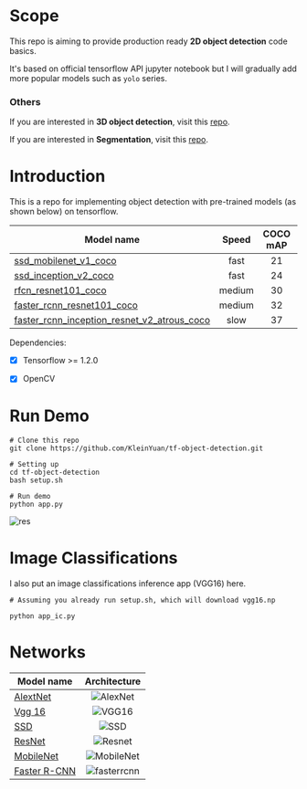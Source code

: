 # Scope

This repo is aiming to provide production ready **2D object detection** code basics.

It's based on official tensorflow API jupyter notebook but I will gradually add more popular models such as `yolo` series.

### Others

If you are interested in **3D object detection**, visit this [repo](https://github.com/KleinYuan/tf-3d-object-detection).

If you are interested in **Segmentation**, visit this [repo](https://github.com/KleinYuan/tf-segmentation).


# Introduction

This is a repo for implementing object detection with pre-trained models (as shown below) on tensorflow.

| Model name  | Speed | COCO mAP | Outputs |
| ------------ | :--------------: | :--------------: | :-------------: |
| [ssd_mobilenet_v1_coco](http://download.tensorflow.org/models/object_detection/ssd_mobilenet_v1_coco_11_06_2017.tar.gz) | fast | 21 | Boxes |
| [ssd_inception_v2_coco](http://download.tensorflow.org/models/object_detection/ssd_inception_v2_coco_11_06_2017.tar.gz) | fast | 24 | Boxes |
| [rfcn_resnet101_coco](http://download.tensorflow.org/models/object_detection/rfcn_resnet101_coco_11_06_2017.tar.gz)  | medium | 30 | Boxes |
| [faster_rcnn_resnet101_coco](http://download.tensorflow.org/models/object_detection/faster_rcnn_resnet101_coco_11_06_2017.tar.gz) | medium | 32 | Boxes |
| [faster_rcnn_inception_resnet_v2_atrous_coco](http://download.tensorflow.org/models/object_detection/faster_rcnn_inception_resnet_v2_atrous_coco_11_06_2017.tar.gz) | slow | 37 | Boxes |


Dependencies:

- [X] Tensorflow >= 1.2.0
- [X] OpenCV


# Run Demo


```
# Clone this repo
git clone https://github.com/KleinYuan/tf-object-detection.git

# Setting up
cd tf-object-detection
bash setup.sh

# Run demo
python app.py

```

![res](https://user-images.githubusercontent.com/8921629/32482793-24968e20-c34e-11e7-9810-4aef685d067f.jpg)

# Image Classifications

I also put an image classifications inference app (VGG16) here.

```
# Assuming you already run setup.sh, which will download vgg16.np

python app_ic.py
```

# Networks

| Model name  | Architecture|
| ------------ | :--------------: |
| [AlextNet](https://papers.nips.cc/paper/4824-imagenet-classification-with-deep-convolutional-neural-networks) | ![AlexNet](https://kratzert.github.io/images/finetune_alexnet/alexnet.png)|
| [Vgg 16](https://arxiv.org/abs/1409.1556) | ![VGG16](https://www.cs.toronto.edu/~frossard/post/vgg16/vgg16.png)|
| [SSD](https://arxiv.org/abs/1512.02325) | ![SSD](http://joshua881228.webfactional.com/media/uploads/ReadingNote/arXiv_SSD/SSD.png)|
| [ResNet](http://arxiv.org/abs/1512.03385)|![Resnet](https://image.slidesharecdn.com/lenettoresnet-170509055515/95/lenet-to-resnet-17-638.jpg)|
| [MobileNet](https://arxiv.org/abs/1704.04861)|![MobileNet](http://machinethink.net/images/mobilenets/Architecture@2x.png) |
| [Faster R-CNN](https://arxiv.org/abs/1506.01497) | ![fasterrcnn](https://raw.githubusercontent.com/sunshineatnoon/Paper-Collection/master/images/faster-rcnn.png)|